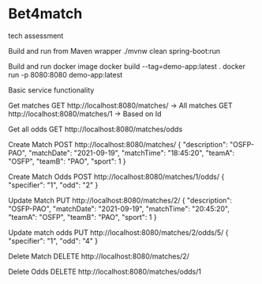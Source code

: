# Bet4match
tech assessment

Build and run from Maven wrapper
./mvnw clean spring-boot:run

Build and run docker image
docker build --tag=demo-app:latest .
docker run -p 8080:8080 demo-app:latest

Basic service functionality

Get matches
GET http://localhost:8080/matches/         -> All matches
GET http://localhost:8080/matches/1       -> Based on Id

Get all odds
GET http://localhost:8080/matches/odds

Create Match
POST http://localhost:8080/matches/
{
        "description": "OSFP-PAO",
        "matchDate": "2021-09-19",
        "matchTime": "18:45:20",
        "teamA": "OSFP",
        "teamB": "PAO",
        "sport": 1
    }

Create Match Odds
POST http://localhost:8080/matches/1/odds/
{
        "specifier": "1",
        "odd": "2"
    }

Update Match
PUT http://localhost:8080/matches/2/
{
        "description": "OSFP-PAO",
        "matchDate": "2021-09-19",
        "matchTime": "20:45:20",
        "teamA": "OSFP",
        "teamB": "PAO",
        "sport": 1
    }

Update match odds
PUT http://localhost:8080/matches/2/odds/5/
{
        "specifier": "1",
        "odd": "4"
    }

Delete Match
DELETE http://localhost:8080/matches/2/

Delete Odds
DELETE http://localhost:8080/matches/odds/1

